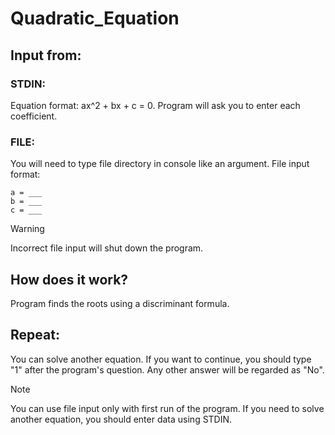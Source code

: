 # Quadratic_Equation
## Input from:
### STDIN:
Equation format: ax^2 + bx + c = 0. Program will ask you to enter each coefficient.
### FILE:
You will need to type file directory in console like an argument.
File input format:
```
a = ___
b = ___
c = ___
```
> [!WARNING]
> Incorrect file input will shut down the program.
## How does it work?
Program finds the roots using a discriminant formula.
## Repeat:
You can solve another equation. If you want to continue, you should type "1" after the program's question. Any other answer will be regarded as "No".
> [!NOTE]
> You can use file input only with first run of the program. If you need to solve another equation, you should enter data using STDIN.
